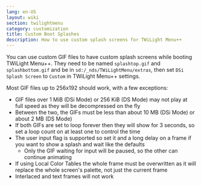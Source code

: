 ```yaml
---
lang: en-US
layout: wiki
section: twilightmenu
category: customization
title: Custom Boot Splashes
description: How to use custom splash screens for TWiLight Menu++
---
```


You can use custom GIF files to have custom splash screens while booting TWiLight Menu++. They need to be named `splashtop.gif` and `splashbottom.gif` and be in `sd:/_nds/TWiLightMenu/extras`, then set `DSi Splash Screen` to `Custom` in TWiLight Menu++ settings.

Most GIF files up to 256x192 should work, with a few exceptions:
- GIF files over 1 MiB (DSi Mode) or 256 KiB (DS Mode) may not play at full speed as they will be decompressed on the fly
- Between the two, the GIFs must be less than about 10 MB (DSi Mode) or about 2 MB (DS Mode)
- If both GIFs are set to loop forever then they will show for 3 seconds, so set a loop count on at least one to control the time
- The user input flag is supported so set it and a long delay on a frame if you want to show a splash and wait like the defaults
    - Only the GIF waiting for input will be paused, so the other can continue animating 
- If using Local Color Tables the whole frame must be overwritten as it will replace the whole screen's palette, not just the current frame
- Interlaced and text frames will not work
